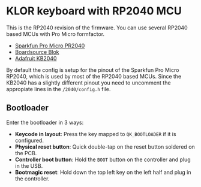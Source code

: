 # KLOR keyboard with RP2040 MCU

This is the RP2040 revision of the firmware.
You can use several RP2040 based MCUs with Pro Micro formfactor.

- [Sparkfun Pro Micro PR2040](https://www.sparkfun.com/products/18288)
- [Boardsource Blok](https://boardsource.xyz/store/628b95b494dfa308a6581622)
- [Adafruit KB2040](https://learn.adafruit.com/adafruit-kb2040) 

By default the config is setup for the pinout of the Sparkfun Pro Micro RP2040, which is used by most of the RP2040 based MCUs. Since the KB2040 has a slightly different pinout you need to uncomment the appropiate lines in the `/2040/config.h` file.


## Bootloader

Enter the bootloader in 3 ways:

- **Keycode in layout**: Press the key mapped to `QK_BOOTLOADER` if it is configured.
- **Physical reset button**: Quick double-tap on the reset button soldered on the PCB.
- **Controller boot button**: Hold the `BOOT` button on the controller and plug in the USB.
- **Bootmagic reset**: Hold down the top left key on the left half and plug in the controller.
